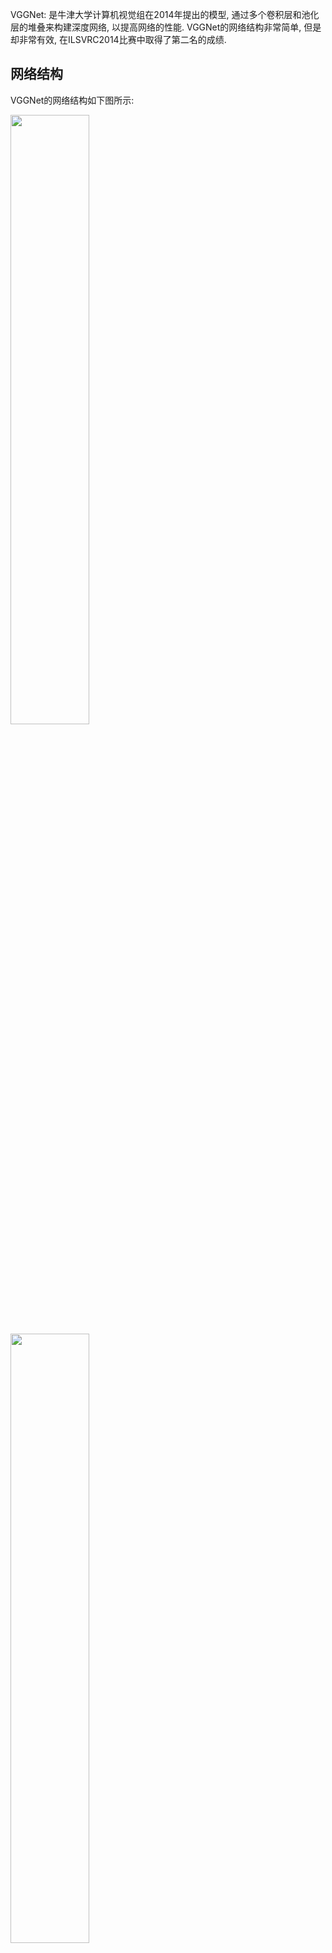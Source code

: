 VGGNet: 是牛津大学计算机视觉组在2014年提出的模型, 通过多个卷积层和池化层的堆叠来构建深度网络, 以提高网络的性能. VGGNet的网络结构非常简单, 但是却非常有效, 在ILSVRC2014比赛中取得了第二名的成绩. 

## 网络结构

VGGNet的网络结构如下图所示:

<img src=https://s2.loli.net/2024/05/07/Hq2CDiUhsfw3npW.png width='50%'>
<img src=https://s2.loli.net/2024/05/07/RELfSi85KzJa1Nj.png width='50%'>

其中VGG16和VGG19效果较好, 分别为D和E. 这6种网络结构相似，都是由5层卷积层、3层全连接层组成，区别在于每个卷积层的子层数量不同，从A至E依次增加，总的网络深度从11层到19层。表格中的卷积层参数表示为“conv（感受野大小）-通道数”，例如con3-64，表示使用3x3的卷积核，通道数为64；最大池化表示为maxpool，层与层之间使用maxpool分开；全连接层表示为“FC-神经元个数”，例如FC-4096表示包含4096个神经元的全连接层；最后是softmax层。

以VGG16为例(D): 第1层卷积层由2个conv3-64组成，第2层卷积层由2个conv3-128组成，第3层卷积层由3个conv3-256组成，第4层卷积层由3个conv3-512组成，第5层卷积层由3个conv3-512组成，然后是2个FC4096，1个FC1000。总共16层，这也就是VGG16名字的由来。

1. 输入层
224x224x3
2. 第一层 卷积层
第1层卷积层由2个conv3-64组成。
- 卷积: 3x3x3 64个, padding=1, stride=1
    -> 224x224x64
- Relu
- 卷积: 3x3x64 64个, padding=1, stride=1
    -> 224x224x64
- Relu
- 池化: 2x2 stride=2, 最大池化
    -> 112x112x64

3. 第二层 卷积层
- 卷积: 输入是112x112x64，使用128个3x3x64的卷积核进行卷积，padding=1，stride=1,
    -> 112x112x128
- Relu
- 卷积: 输入是112x112x128，使用128个3x3x128的卷积核进行卷积，padding=1，stride=1，根据公式
    -> 112x112x128
- Relu
- 池化: 使用2x2，stride=2的池化单元, 最大池化
    -> 56x56x128
4. 第三层 卷积层
- 卷积：输入是56x56x128，使用256个3x3x128的卷积核进行卷积，padding=1，stride=1，根据公式：

(input_size + 2 * padding - kernel_size) / stride + 1=(56+2*1-3)/1+1=56

得到输出是56x56x256。

- ReLU：将卷积层输出的FeatureMap输入到ReLU函数中。

- 卷积：输入是56x56x256，使用256个3x3x256的卷积核进行卷积，padding=1，stride=1，根据公式：

(input_size + 2 * padding - kernel_size) / stride + 1=(56+2*1-3)/1+1=56

得到输出是56x56x256。

- ReLU：将卷积层输出的FeatureMap输入到ReLU函数中。

- 池化：使用2x2，stride=2的池化单元进行最大池化操作（max pooling）。根据公式：

(56+2*0-2)/2+1=28

每组得到的输出为28x28x256。

5. 第四层 卷积层
- 卷积：输入是28x28x256，使用512个3x3x256的卷积核进行卷积，padding=1，stride=1，根据公式：

(input_size + 2 * padding - kernel_size) / stride + 1=(28+2*1-3)/1+1=28

得到输出是28x28x512。

- ReLU：将卷积层输出的FeatureMap输入到ReLU函数中。

- 卷积：输入是28x28x512，使用512个3x3x512的卷积核进行卷积，padding=1，stride=1，根据公式：
(input_size + 2 * padding - kernel_size) / stride + 1=(28+2*1-3)/1+1=28

得到输出是28x28x512。

- ReLU：将卷积层输出的FeatureMap输入到ReLU函数中。

- 卷积：输入是28x28x512，使用512个3x3x512的卷积核进行卷积，padding=1，stride=1，根据公式：

(input_size + 2 * padding - kernel_size) / stride + 1=(28+2*1-3)/1+1=28

得到输出是28x28x512。

- ReLU：将卷积层输出的FeatureMap输入到ReLU函数中。
  
- 池化：使用2x2，stride=2的池化单元进行最大池化操作（max pooling）。根据公式：

(28+2*0-2)/2+1=14

每组得到的输出为14x14x512。

6. 第五层 卷积层
- 卷积：输入是14x14x512，使用512个3x3x512的卷积核进行卷积，padding=1，stride=1，根据公式：

(input_size + 2 * padding - kernel_size) / stride + 1=(14+2*1-3)/1+1=14

得到输出是14x14x512。

- ReLU：将卷积层输出的FeatureMap输入到ReLU函数中。

- 卷积：输入是14x14x512，使用512个3x3x512的卷积核进行卷积，padding=1，stride=1，根据公式：
  
(input_size + 2 * padding - kernel_size) / stride + 1=(14+2*1-3)/1+1=14

得到输出是14x14x512。

- ReLU：将卷积层输出的FeatureMap输入到ReLU函数中。

- 卷积：输入是14x14x512，使用512个3x3x512的卷积核进行卷积，padding=1，stride=1，根据公式：

(input_size + 2 * padding - kernel_size) / stride + 1=(14+2*1-3)/1+1=14

得到输出是14x14x512。

- ReLU：将卷积层输出的FeatureMap输入到ReLU函数中。

- 池化：使用2x2，stride=2的池化单元进行最大池化操作（max pooling）。根据公式：

(14+2*0-2)/2+1=7

每组得到的输出为7x7x512。

7. 第六层 全连接层

- FC1：输入是7x7x512=25088，神经元个数为4096，将输入的数据与权重进行矩阵相乘，得到输出为4096。
- ReLU：将全连接层的输出输入到ReLU函数中。
- Dropout：使用Dropout方法防止过拟合。

8. 第七层 全连接层
- FC2：输入是4096，神经元个数为4096，将输入的数据与权重进行矩阵相乘，得到输出为4096。
- ReLU：将全连接层的输出输入到ReLU函数中。
- Dropout：使用Dropout方法防止过拟合。

9. 第八层 全连接层
- FC3：输入是4096，神经元个数为1000，将输入的数据与权重进行矩阵相乘，得到输出为1000。

10. 第九层 Softmax层
- Softmax：将全连接层的输出输入到Softmax函数中，得到最终的分类结果。

## 全卷积网络

全卷积网络是指卷积神经网络中只包含卷积层和池化层，不包含全连接层的网络。全卷积网络的优点是可以接受任意尺寸的输入，输出也是一个特征图，可以用于图像分割等任务。

VGG16 在训练的时候使用了全连接层，但是在预测的时候可以去掉全连接层，只保留卷积层和池化层，得到一个全卷积网络。

具体做法:
1. 第一层全连接层
输入7x7x512的FeatureMap, 使用4096个7x7x512的卷积核进行卷积, 由于卷积核尺寸与输入尺寸相同, 卷积后得到的FeatureMap尺寸为1x1x4096。